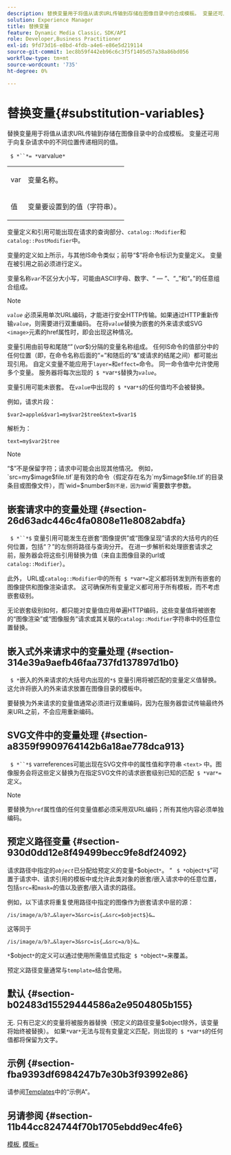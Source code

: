 ```yaml
---
description: 替换变量用于将值从请求URL传输到存储在图像目录中的合成模板。 变量还可用于向复杂请求中的不同位置传递相同的值。
solution: Experience Manager
title: 替换变量
feature: Dynamic Media Classic，SDK/API
role: Developer,Business Practitioner
exl-id: 9fd73d16-e8bd-4fdb-a4e6-e86e5d219114
source-git-commit: 1ec8b59f442eb96c6c3f5f1405d57a38a86bd056
workflow-type: tm+mt
source-wordcount: '735'
ht-degree: 0%

---
```


# 替换变量{#substitution-variables}

替换变量用于将值从请求URL传输到存储在图像目录中的合成模板。 变量还可用于向复杂请求中的不同位置传递相同的值。

` $ *``*= *`varvalue`*`

<table id="simpletable_EFEC66C23CE949EFACDC415A954DF323"> 
 <tr class="strow"> 
  <td class="stentry"> <p> <span class="codeph"> <span class="varname"> var  </span> </span> </p> </td> 
  <td class="stentry"> <p>变量名称。 </p> </td> 
 </tr> 
 <tr class="strow"> 
  <td class="stentry"> <p> <span class="codeph"> <span class="varname"> 值  </span> </span> </p> </td> 
  <td class="stentry"> <p>变量要设置到的值（字符串）。 </p> </td> 
 </tr> 
</table>

变量定义和引用可能出现在请求的查询部分、`catalog::Modifier`和`catalog::PostModifier`中。

变量的定义如上所示，与其他IS命令类似；前导“$”将命令标识为变量定义。 变量在被引用之前必须进行定义。

变量名称&#x200B;*`var`*&#x200B;不区分大小写，可能由ASCII字母、数字、“ — ”、“_”和“。”的任意组合组成。

>[!NOTE]
>
>*`value`* 必须采用单次URL编码，才能进行安全HTTP传输。如果通过HTTP重新传输&#x200B;*`value`*，则需要进行双重编码。 在将&#x200B;*`value`*&#x200B;替换为嵌套的外来请求或SVG `<image>`元素的href属性时，即会出现这种情况。

变量引用由前导和尾随“$”($*var*$)分隔的变量名称组成。 任何IS命令的值部分中的任何位置（即，在命令名称后面的“=”和随后的“&amp;”或请求的结尾之间）都可能出现引用。 自定义变量不能应用于`layer=`和`effect=`命令。 同一命令值中允许使用多个变量。 服务器将每次出现的` $ *`var`*$`替换为&#x200B;*`value`*。

变量引用可能未嵌套。 在&#x200B;*`value`*&#x200B;中出现的` $ *`var`*$`的任何值均不会被替换。

例如，请求片段：

`$var2=apple&$var1=my$var2$tree&text=$var1$`

解析为：

`text=my$var2$tree`

>[!NOTE]
>
>“$”不是保留字符；请求中可能会出现其他情况。 例如， `src=my$image$file.tif`是有效的命令（假定存在名为`my$image$file.tif`的目录条目或图像文件），而`wid=$number$`则不是，因为`wid`需要数字参数。

## 嵌套请求中的变量处理 {#section-26d63adc446c4fa0808e11e8082abdfa}

` $ *``*$` 变量引用可能发生在嵌套“图像提供”或“图像呈现”请求的大括号内的任何位置，包括“？”的左侧将路径与查询分开。 在进一步解析和处理嵌套请求之前，服务器会将这些引用替换为值（来自主图像目录的url或`catalog::Modifier`）。

此外， URL或`catalog::Modifier`中的所有` $ *`var`*=`定义都将转发到所有嵌套的图像提供和图像渲染请求。 这可确保所有变量定义都可用于所有模板，而不考虑嵌套级别。

无论嵌套级别如何，都只能对变量值应用单遍HTTP编码，这些变量值将被嵌套的“图像渲染”或“图像服务”请求或其关联的`catalog::Modifier`字符串中的任意位置替换。

## 嵌入式外来请求中的变量处理 {#section-314e39a9aefb46faa737fd137897d1b0}

` $ *`嵌入的外来请求的大括号内出现的`*$` 变量引用将被匹配的变量定义值替换。这允许将嵌入的外来请求放置在图像目录的模板中。

要替换为外来请求的变量值通常必须进行双重编码，因为在服务器尝试传输最终外来URL之前，不会应用重新编码。

## SVG文件中的变量处理 {#section-a8359f9909764142b6a18ae778dca913}

` $ *``*$` varreferences可能出现在SVG文件中的属性值和字符串 `<text>` 中。图像服务会将这些定义替换为在指定SVG文件的请求嵌套级别已知的匹配` $ *`var`*=`定义。

>[!NOTE]
>
>要替换为`href`属性值的任何变量值都必须采用双URL编码；所有其他内容必须单独编码。

## 预定义路径变量 {#section-930d0dd12e8f49499becc9fe8df24092}

请求路径中指定的&#x200B;*`object`*&#x200B;已分配给预定义的变量`*`$object`*`。 “ ` $ *`object`*$`”可置于请求中、请求引用的模板中或允许此类对象的嵌套/嵌入请求中的任意位置，包括`src=`和`mask=`的值以及嵌套/嵌入请求的路径。

例如，以下请求将重复使用路径中指定的图像作为嵌套请求中层的源：

`/is/image/a/b?…&layer=3&src=is{…&src=$object$}&…`

这等同于

`/is/image/a/b?…&layer=3&src=is{…&src=a/b}&…`

`*`$object`*`的定义可以通过使用所需值显式指定` $ *`object`*=`来覆盖。

预定义路径变量通常与`template=`结合使用。

## 默认 {#section-b02483d15529444586a2e9504805b155}

无. 只有已定义的变量将被服务器替换（预定义的路径变量$object除外，该变量将始终被替换）。 如果`*`var`*`无法与现有变量定义匹配，则出现的` $ *`var`*$`的任何值都将保留为文字。

## 示例 {#section-fba9393df6984247b7e30b3f93992e86}

请参阅[Templates](../../../../../is-api/http-ref/image-serving-api-ref/c-http-protocol-reference/c-templates/c-templates.md#concept-3cd2d2adae0e41b2979b9640244d4d3e)中的“示例A”。

## 另请参阅 {#section-11b44cc824744f70b1705ebdd9ec4fe6}

[模板](../../../../../is-api/http-ref/image-serving-api-ref/c-http-protocol-reference/c-templates/c-templates.md#concept-3cd2d2adae0e41b2979b9640244d4d3e), [模板=](../../../../../is-api/http-ref/image-serving-api-ref/c-http-protocol-reference/c-command-reference/r-template.md#reference-3beccaa462a64bf0ba867e5c8fd0bd14)
